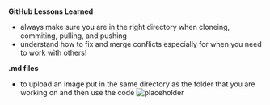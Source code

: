 #
**GitHub Lessons Learned**
- always make sure you are in the right directory when cloneing, commiting, pulling, and pushing
- understand how to fix and merge conflicts especially for when you need to work with others!

**.md files**
- to upload an image put in the same directory as the folder that you are working on and then use the code ![placeholder](image_name)
